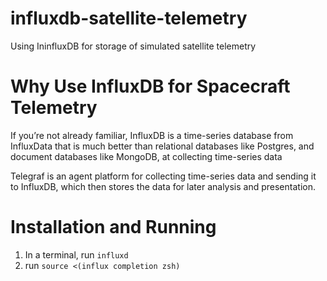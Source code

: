 # influxdb-satellite-telemetry
Using IninfluxDB for storage of simulated satellite telemetry

# Why Use InfluxDB for Spacecraft Telemetry
If you’re not already familiar, InfluxDB is a time-series database from InfluxData that is much better than relational databases like Postgres, and document databases like MongoDB, at collecting time-series data

Telegraf is an agent platform for collecting time-series data and sending it to InfluxDB, which then stores the data for later analysis and presentation.

# Installation and Running
1. In a terminal, run ```influxd```
2. run ```source <(influx completion zsh)```
